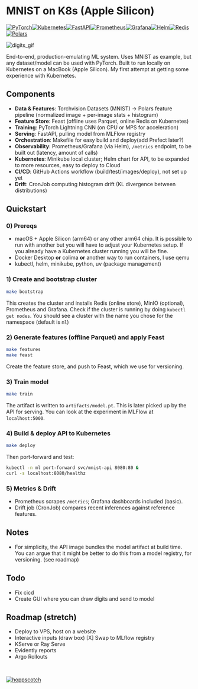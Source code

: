 
# MNIST on K8s (Apple Silicon)

[![PyTorch](https://img.shields.io/badge/PyTorch-EE4C2C?style=for-the-badge&logo=pytorch&logoColor=white)](https://pytorch.org)[![Kubernetes](https://img.shields.io/badge/kubernetes-%23326CE5.svg?style=for-the-badge&logo=kubernetes&logoColor=white)](https://kubernetes.io)[![FastAPI](https://img.shields.io/badge/FastAPI-005571?style=for-the-badge&logo=fastapi)](https://fastapi.tiangolo.com)[![Prometheus](https://img.shields.io/badge/prometheus-%23E6522C.svg?style=for-the-badge&logo=Prometheus&logoColor=white)](https://prometheus.io)[![Grafana](https://img.shields.io/badge/Grafana-333333?style=for-the-badge&logo=grafana&logoColor=orange&labelColor=333333)](https://grafana.com)[![Helm](https://img.shields.io/badge/Helm-0F4C73?style=for-the-badge&logo=helm&logoColor)](https://helm.sh)[![Redis](https://img.shields.io/badge/redis-%23DD0031.svg?style=for-the-badge&logo=redis&logoColor)](https://redis.io)[![Polars](https://img.shields.io/badge/Polars-0275ff?style=for-the-badge&logo=polars&logoColor)](https://pola.rs) 


![digits_gif](https://github.com/user-attachments/assets/74e07858-d91b-4cf5-b3dc-8ac17e6c2d34)


End-to-end, production-emulating ML system. Uses MNIST as example, but any dataset/model can be used with PyTorch. Built to run locally on Kubernetes on a MacBook (Apple Silicon).  My first attempt at getting some experience with Kubernetes.

## Components
- **Data & Features**: Torchvision Datasets (MNIST) -> Polars feature pipeline (normalized image + per-image stats + histogram)
- **Feature Store**: Feast (offline uses Parquet, online Redis on Kubernetes)
- **Training**: PyTorch Lightning CNN (on CPU or MPS for acceleration)
- **Serving**: FastAPI, pulling model from MLFlow registry
- **Orchestration**: Makefile for easy build and deploy(add Prefect later?)
- **Observability**: Prometheus/Grafana (via Helm), `/metrics` endpoint, to be built out (latency, amount of calls)
- **Kubernetes**: Minikube local cluster; Helm chart for API, to be expanded to more resources, easy to deploy to Cloud
- **CI/CD**: GitHub Actions workflow (build/test/images/deploy), not set up yet
- **Drift**: CronJob computing histogram drift (KL divergence between distributions)

## Quickstart

### 0) Prereqs
- macOS + Apple Silicon (arm64) or any other arm64 chip. It is possible to run with another but you will have to adjust your Kubernetes setup. If you already have a Kubernetes cluster running you will be fine.
- Docker Desktop **or** colima **or** another way to run containers, I use qemu
- kubectl, helm, minikube, python, uv (package management)

### 1) Create and bootstrap cluster
```bash
make bootstrap
```
This creates the cluster and installs Redis (online store), MinIO (optional), Prometheus and Grafana. Check if the cluster is running by doing `kubectl get nodes`. You should see a cluster with the name you chose for the namespace (default is `ml`)

### 2) Generate features (offline Parquet) and apply Feast
```bash
make features
make feast
```
Create the feature store, and push to Feast, which we use for versioning. 

### 3) Train model
```bash
make train
```
The artifact is written to `artifacts/model.pt`. This is later picked up by the API for serving. You can look at the experiment in MLFlow at `localhost:5000`.

### 4) Build & deploy API to Kubernetes
```bash
make deploy
```
Then port-forward and test:
```bash
kubectl -n ml port-forward svc/mnist-api 8080:80 &
curl -s localhost:8080/healthz
```

### 5) Metrics & Drift
- Prometheus scrapes `/metrics`; Grafana dashboards included (basic).
- Drift job (CronJob) compares recent inferences against reference features.

## Notes
- For simplicity, the API image bundles the model artifact at build time. You can argue that it might be better to do this from a model registry, for versioning. (see roadmap)

## Todo
- Fix cicd
- Create GUI where you can draw digits and send to model

## Roadmap (stretch)
- Deploy to VPS, host on a website
- Interactive inputs (draw box)
[X] Swap to MLflow registry
- KServe or Ray Serve
- Evidently reports
- Argo Rollouts


<br> 

[![hoppscotch](https://img.shields.io/badge/Tested_on-hoppscotch-202124?logo=hoppscotch&style=for-the-badge&labelColor=64d58e&logoColor=ffffff)](https://hoppscotch.io)
